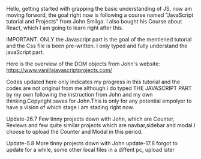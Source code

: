 Hello, getting started with grapping the basic understanding of JS, now  am moving forword, the goal right now is following 
a course named "JavaScript tutorial and Projects" from John Smilga. I also bought his Course about React, which I am going to learn right after this.

IMPORTANT. ONLY the Javascript part is the goal of the mentiened tutorial and the Css file is been pre-written. I only typed and fully understand the javaScript part.  

Here is the overview of the DOM objects from John's website: https://www.vanillajavascriptprojects.com/

Codes updated here only indicates my progress in this tutorial and the codes are not original from me although i do typed THE JAVASCRIPT PART by my own following the instruction from John and my own thinking.Copyright saves for John.This is only for any potential empolyer to have a vision of which stage i am stading right now.  

Update-26.7 
Few tinny projects down with John, which are Counter, Reviews and few quite similar projects which are navbar,sidebar and modal.I choose to upload the Counter and Modal in this period.

Update-5.8 
More tinny projects down with John
update-17.8
forgot to update for a while, some other local files in a diffent pc, upload later 
